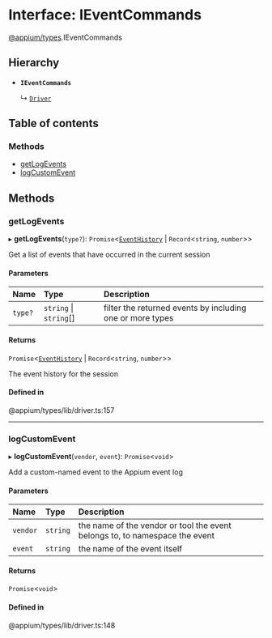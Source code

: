 # Interface: IEventCommands

[@appium/types](../modules/appium_types.md).IEventCommands

## Hierarchy

- **`IEventCommands`**

  ↳ [`Driver`](appium_types.Driver.md)

## Table of contents

### Methods

- [getLogEvents](appium_types.IEventCommands.md#getlogevents)
- [logCustomEvent](appium_types.IEventCommands.md#logcustomevent)

## Methods

### getLogEvents

▸ **getLogEvents**(`type?`): `Promise`<[`EventHistory`](appium_types.EventHistory.md) \| `Record`<`string`, `number`\>\>

Get a list of events that have occurred in the current session

#### Parameters

| Name | Type | Description |
| :------ | :------ | :------ |
| `type?` | `string` \| `string`[] | filter the returned events by including one or more types |

#### Returns

`Promise`<[`EventHistory`](appium_types.EventHistory.md) \| `Record`<`string`, `number`\>\>

The event history for the session

#### Defined in

@appium/types/lib/driver.ts:157

___

### logCustomEvent

▸ **logCustomEvent**(`vendor`, `event`): `Promise`<`void`\>

Add a custom-named event to the Appium event log

#### Parameters

| Name | Type | Description |
| :------ | :------ | :------ |
| `vendor` | `string` | the name of the vendor or tool the event belongs to, to namespace the event |
| `event` | `string` | the name of the event itself |

#### Returns

`Promise`<`void`\>

#### Defined in

@appium/types/lib/driver.ts:148
